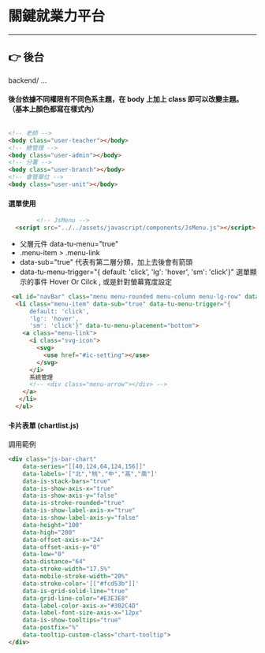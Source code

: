 
# 關鍵就業力平台

------------

## 👉 後台

backend/ ... 

#### 後台依據不同權限有不同色系主題，在 body 上加上 class 即可以改變主題。 （基本上顏色都寫在樣式內）


```html

<!-- 老師 -->
<body class="user-teacher"></body>
<!-- 總管理 -->
<body class="user-admin"></body>
<!-- 分署 -->
<body class="user-branch"></body>
<!-- 會管單位 -->
<body class="user-unit"></body>

```

#### 選單使用 

``` html
		<!-- JsMenu -->
  <script src="../../assets/javascript/components/JsMenu.js"></script>
```

- 父層元件   data-tu-menu="true"
- .menu-item > .menu-link 
- data-sub="true" 代表有第二層分類，加上去後會有箭頭
- data-tu-menu-trigger="{ default: 'click', 'lg': 'hover', 'sm': 'click'}"
		選單顯示的事件 Hover Or Cilck , 或是針對螢幕寬度設定

```html
 <ul id="navBar" class="menu menu-rounded menu-column menu-lg-row" data-tu-menu="true">
  <li class="menu-item" data-sub="true" data-tu-menu-trigger="{
      default: 'click',
      'lg': 'hover', 
      'sm': 'click'}" data-tu-menu-placement="bottom">
    <a class="menu-link">
      <i class="svg-icon">
        <svg>
          <use href="#ic-setting"></use>
        </svg>
      </i>
      系統管理
      <!-- <div class="menu-arrow"></div> -->
    </a>
   </li>
  </ul>
```




#### 卡片表單 (chartlist.js)

調用範例


```html
<div class="js-bar-chart" 
	data-series="[[40,124,64,124,156]]" 
	data-labels='["北","桃","中","高","南"]' 
	data-is-stack-bars="true" 
	data-is-show-axis-x="true" 
	data-is-show-axis-y="false" 
	data-is-stroke-rounded="true" 
	data-is-show-label-axis-x="true" 
	data-is-show-label-axis-y="false" 
	data-height="100" 
	data-high="200" 
	data-offset-axis-x="24" 
	data-offset-axis-y="0" 
	data-low="0" 
	data-distance="64" 
	data-stroke-width="17.5%" 
	data-mobile-stroke-width="20%" 
	data-stroke-color='[["#fcd53b"]]' 
	data-is-grid-solid-line="true" 
	data-grid-line-color="#E3E3E8" 
	data-label-color-axis-x="#302C4D" 
	data-label-font-size-axis-x="12px" 
	data-is-show-tooltips="true"
	data-postfix="%" 
	data-tooltip-custom-class="chart-tooltip">
</div>
```
